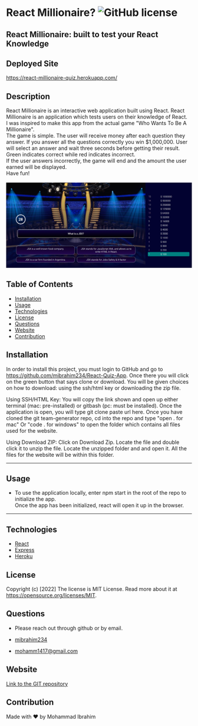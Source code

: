 # React Millionaire? ![GitHub license](https://img.shields.io/badge/license-MIT%20License-blue.svg)
## React Millionaire: built to test your React Knowledge

## Deployed Site 
https://react-millionaire-quiz.herokuapp.com/

## Description 
React Millionaire is an interactive web application built using React. 
React Millionaire is an application which tests users on their knowledge of React. <br>I was inspired to make this app from the actual game "Who Wants To Be A Millionaire". <br> The game is simple. The user will receive money after each question they answer. If you answer all the questions correctly you win $1,000,000. User will select an answer and wait three seconds before getting their result. Green indicates correct while red indicates incorrect.<br>  If the user answers incorrectly, the game will end and the amount the user earned will be displayed. <br> Have fun!<br> <br> 
  ![React Millionaire Screenshot](assets/ReactM.PNG)




## Table of Contents
* [Installation](#installation)
* [Usage](#usage)
* [Technologies](#technologies)
* [License](#license)
* [Questions](#questions)
* [Website](#website)
* [Contribution](#contribution)


## Installation
In order to install this project, you must login to GitHub and go to https://github.com/mibrahim234/React-Quiz-App. Once there you will click on the green button that says clone or download. You will be given choices on how to download: using the ssh/html key or downloading the zip file.

Using SSH/HTML Key: You will copy the link shown and open up either terminal (mac: pre-installed) or gitbash (pc: must be installed). Once the application is open, you will type git clone paste url here. Once you have cloned the git team-generator repo, cd into the repo and type "open . for mac" Or "code . for windows" to open the folder which contains all files used for the website.

Using Download ZIP: Click on Download Zip. Locate the file and double click it to unzip the file. Locate the unzipped folder and and open it. All the files for the website will be within this folder. 

---

## Usage 

- To use the application locally, enter npm start in the root of the repo to initialize the app. <br>
Once the app has been initialized, react will open it up in the browser.

---

## Technologies
- [React](https://reactjs.org/)
- [Express](https://expressjs.com/)
- [Heroku](https://heroku.com/)



## License
Copyright (c) [2022]
The license is MIT License. 
Read more about it at https://opensource.org/licenses/MIT.

## Questions
- Please reach out through github or by email. 

- [mibrahim234](https://github.com/mibrahim234) 

- mohamm1417@gmail.com

## Website
[Link to the GIT repository](https://github.com/mibrahim234/React-Quiz-App)


## Contribution
Made with ❤️ by Mohammad Ibrahim 